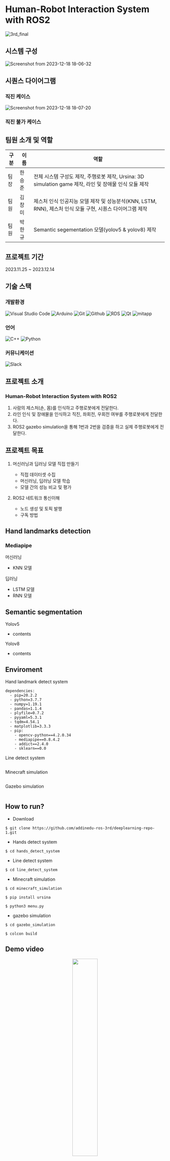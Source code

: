 # Human-Robot Interaction System with ROS2
![3rd_final](https://github.com/HanSeungJun/calculator_pyqt/assets/81555330/c1faacbb-51a2-4588-b169-8337f4d90010)

## 시스템 구성
![Screenshot from 2023-12-18 18-06-32](https://github.com/HanSeungJun/calculator_pyqt/assets/81555330/6b7b17df-3353-4d49-8622-23b01e5c4266)

## 시퀀스 다이어그램
### 직진 케이스
![Screenshot from 2023-12-18 18-07-20](https://github.com/HanSeungJun/calculator_pyqt/assets/81555330/4c751f0b-7f6b-45ae-a65d-5a734c425fb6)

### 직진 불가 케이스

## 팀원 소개 및 역할
|구분|이름|역할|
|---|---|---|
|팀장|한승준|전체 시스템 구성도 제작, 주행로봇 제작, Ursina: 3D simulation game 제작, 라인 및 장애물 인식 모듈 제작|
|팀원|김창미|제스처 인식 인공지능 모델 제작 및 성능분석(KNN, LSTM, RNN), 제스처 인식 모듈 구현, 시퀀스 다이어그램 제작|
|팀원|박한규|Semantic segementation 모델(yolov5 & yolov8) 제작|

## 프로젝트 기간
2023.11.25 ~ 2023.12.14

## 기술 스택
### 개발환경
![Visual Studio Code](https://img.shields.io/badge/Visual%20Studio%20Code-007ACC?style=for-the-badge&logo=Visual%20Studio%20Code&logoColor=white)
![Arduino](https://img.shields.io/badge/arduino-00878F?style=for-the-badge&logo=arduino&logoColor=white)
![Git](https://img.shields.io/badge/Git-F05032?style=for-the-badge&logo=Git&logoColor=white)
![Github](https://img.shields.io/badge/GitHub-181717?style=for-the-badge&logo=GitHub&logoColor=white)
![RDS](https://img.shields.io/badge/AWS%20RDS-527FFF?style=for-the-badge&logo=Amazon%20RDS&logoColor=white)
![Qt](https://img.shields.io/badge/Qt-41CD52?style=for-the-badge&logo=Qt&logoColor=white)
![mitapp](https://github.com/addinedu-ros-3rd/iot-repo-2/assets/81555330/11db2c8f-f4ae-46c0-ae71-d83b6e9e1d5c)
</div>

### 언어
![C++](https://img.shields.io/badge/c++-00599C?style=for-the-badge&logo=c%2B%2B&logoColor=white)
![Python](https://img.shields.io/badge/python-3776AB?style=for-the-badge&logo=python&logoColor=white)

### 커뮤니케이션
![Slack](https://img.shields.io/badge/slack-4A154B?style=for-the-badge&logo=slack&logoColor=white)

## 프로젝트 소개
### Human-Robot Interaction System with ROS2

1. 사람의 제스처(손, 몸)를 인식하고 주행로봇에게 전달한다.
2. 라인 인식 및 장애물을 인식하고 직진, 좌회전, 우회전 여부를 주행로봇에게 전달한다.
3. ROS2 gazebo simulation을 통해 1번과 2번을 검증을 하고 실제 주행로봇에게 전달한다.

## 프로젝트 목표
1. 머신러닝과 딥러닝 모델 직접 만들기
   - 직접 데이터셋 수집
   - 머신러닝, 딥러닝 모델 학습
   - 모델 간의 성능 비교 및 평가
    
2. ROS2 네트워크 통신이해
   - 노드 생성 및 토픽 발행
   - 구독 방법

## Hand landmarks detection
### Mediapipe
머신러닝
- KNN 모델
  
딥러닝
- LSTM 모델
- RNN 모델

## Semantic segmentation 
Yolov5
- contents

Yolov8
- contents

## Enviroment

Hand landmark detect system
```
dependencies:
  - pip=20.2.2  
  - python=3.7.7
  - numpy=1.19.1
  - pandas=1.1.4
  - plyfile=0.7.2
  - pyyaml=5.3.1
  - tqdm=4.54.1
  - matplotlib=3.3.3 
  - pip:
    - opencv-python==4.2.0.34
    - mediapipe==0.8.4.2
    - addict==2.4.0
    - sklearn==0.0
```

Line detect system
```
```

Minecraft simulation
```
```

Gazebo simulation
```
```

## How to run?
- Download
```
$ git clone https://github.com/addinedu-ros-3rd/deeplearning-repo-1.git
```

- Hands detect system
```
$ cd hands_detect_system
```

- Line detect system
```
$ cd line_detect_system
```

- Minecraft simulation
```
$ cd minecraft_simulation

$ pip install ursina

$ python3 menu.py 
```

- gazebo simulation
```
$ cd gazebo_simulation

$ colcon build
```

## Demo video
<p align=center>
  <a href="https://youtu.be/fBUlsuLVDTE?si=vuUHYnaWxRCwBf6v">
    <img src="https://i.ytimg.com/an_webp/fBUlsuLVDTE/mqdefault_6s.webp?du=3000&sqp=CPKZ5asG&rs=AOn4CLAQ-l7DkMBIoFy6Bmuyb-yrfhNSKw" width="40%">
  </a>
  <br>
  <a href="https://youtu.be/fBUlsuLVDTE?si=vuUHYnaWxRCwBf6v">1차 데모영상</a>
</p>

## 아쉬운 점
-
-

## Reference
-
-

## License
- 
-
